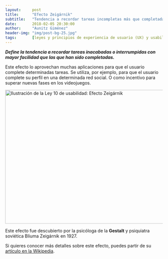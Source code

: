 ```yaml
---
layout:     post
title:      "Efecto Zeigárnik"
subtitle:   "Tendencia a recordar tareas incompletas más que completadas"
date:       2018-02-05 20:30:00
author:     "Aunitz Giménez"
header-img: "img/post-bg-25.jpg"
tags:       [leyes y principios de experiencia de usuario (UX) y usabilidad, leyes y principios de la Gestalt]
---
```


<p><em><strong>Define la tendencia a recordar tareas inacabadas o interrumpidas con mayor facilidad que las que han sido completadas.</strong></em></p>

<p>Este efecto lo aprovechan muchas aplicaciones para que el usuario complete determinadas tareas. Se utiliza, por ejemplo, para que el usuario complete su perfil en una determinada red social. O como incentivo para superar nuevas fases en los videojuegos.</p>

<p><img src="{{ site.baseurl }}/img/ley-10-efecto-zeigarnik.png" loading="lazy" alt="Ilustración de la Ley 10 de usabilidad: Efecto Zeigárnik" width="722" height="428"></p>

<p>Este efecto fue descubierto por la psicóloga de la <strong>Gestalt</strong> y psiquiatra soviética Bliuma Zeigárnik en 1927.</p>

<p>Si quieres conocer más detalles sobre este efecto, puedes partir de su <a href="https://es.wikipedia.org/wiki/Efecto_Zeigarnik" target="_blank" rel="noopener noreferrer">artículo en la Wikipedia</a>.</p>
